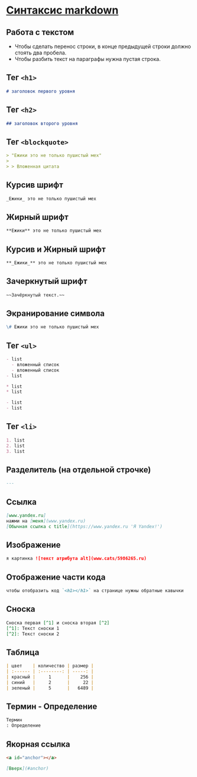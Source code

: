 # [Синтаксис markdown](../index.md)

## Работа с текстом

- Чтобы сделать перенос строки, в конце предыдущей строки должно стоять два пробела.
- Чтобы разбить текст на параграфы нужна пустая строка.

## Тег `<h1>`

```md
# заголовок первого уровня
```

## Тег `<h2>`

```md
## заголовок второго уровня
```

## Тег `<blockquote>`

```md
> "Ежики это не только пушистый мех"
>
> > Вложенная цитата
```

## Курсив шрифт

```md
_Ежики_ это не только пушистый мех
```

## Жирный шрифт

```md
**Ежики** это не только пушистый мех
```

## Курсив и Жирный шрифт

```md
**_Ежики_** это не только пушистый мех
```

## Зачеркнутый шрифт

```md
~~Зачёркнутый текст.~~
```

## Экранирование символа

```md
\# Ежики это не только пушистый мех
```

## Тег `<ul>`

```md
- list
  - вложенный список
  - вложенный список
- list

* list
* list

- list
- list
```

## Тег `<li>`

```md
1. list
2. list
3. list
```

## Разделитель (на отдельной строчке)

```md
---
```

## Ссылка

```md
[www.yandex.ru]
нажми на [меня](www.yandex.ru)
[Обычная ссылка с title](https://www.yandex.ru 'Я Yandex!')
```

## Изображение

```md
я картинка ![текст атрибута alt](www.cats/5986265.ru)
```

## Отображение части кода

```md
чтобы отобразить код `<h1></h1>` на странице нужны обратные кавычки
```

## Сноска

```md
Сноска первая [^1] и сноска вторая [^2]
[^1]: Текст сноски 1
[^2]: Текст сноски 2
```

## Таблица

```md
| цвет    | количество | размер |
| :------ | :--------: | -----: |
| красный |     1      |    256 |
| синий   |     2      |     22 |
| зеленый |     5      |   6489 |
```

## Термин - Определение

```md
Термин
: Определение
```

## Якорная ссылка

```md
<a id="anchor"></a>

[Вверх](#anchor)
```
